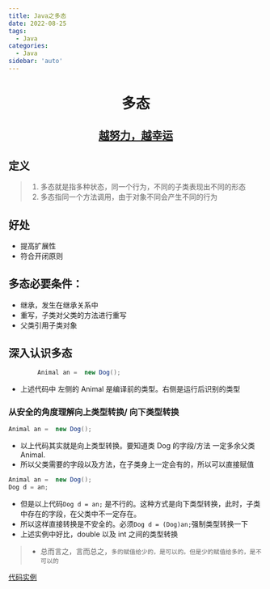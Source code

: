 ```yaml
---
title: Java之多态
date: 2022-08-25
tags:
  - Java
categories:
  - Java
sidebar: 'auto'
---
```


<div align = "center"><h1>多态</h1></div>
<div align = "center"><h2><u>越努力，越幸运</u></h2></div>

## 定义

> 1. 多态就是指多种状态，同一个行为，不同的子类表现出不同的形态
> 2. 多态指同一个方法调用，由于对象不同会产生不同的行为

## 好处

- 提高扩展性
- 符合开闭原则

## 多态必要条件：

- 继承，发生在继承关系中
- 重写，子类对父类的方法进行重写
- 父类引用子类对象

## 深入认识多态

```Java
        Animal an =  new Dog();
```

- 上述代码中 左侧的 Animal 是编译前的类型。右侧是运行后识别的类型

### 从安全的角度理解向上类型转换/ 向下类型转换

```Java
Animal an =  new Dog();
```

- 以上代码其实就是向上类型转换。要知道类 Dog 的字段/方法 一定多余父类 Animal.
- 所以父类需要的字段以及方法，在子类身上一定会有的，所以可以直接赋值

```Java
Animal an =  new Dog();
Dog d = an;
```

- 但是以上代码`Dog d = an;` 是不行的。这种方式是向下类型转换，此时，子类中存在的字段，在父类中不一定存在。
- 所以这样直接转换是不安全的。必须`Dog d = (Dog)an;`强制类型转换一下
- 上述实例中好比，double 以及 int 之间的类型转换

> - 总而言之，言而总之，`多的赋值给少的，是可以的。但是少的赋值给多的，是不可以的`

[代码实例](https://github.com/a572251465/Java-learn/tree/main/JavaSE/src/com/lihh5)